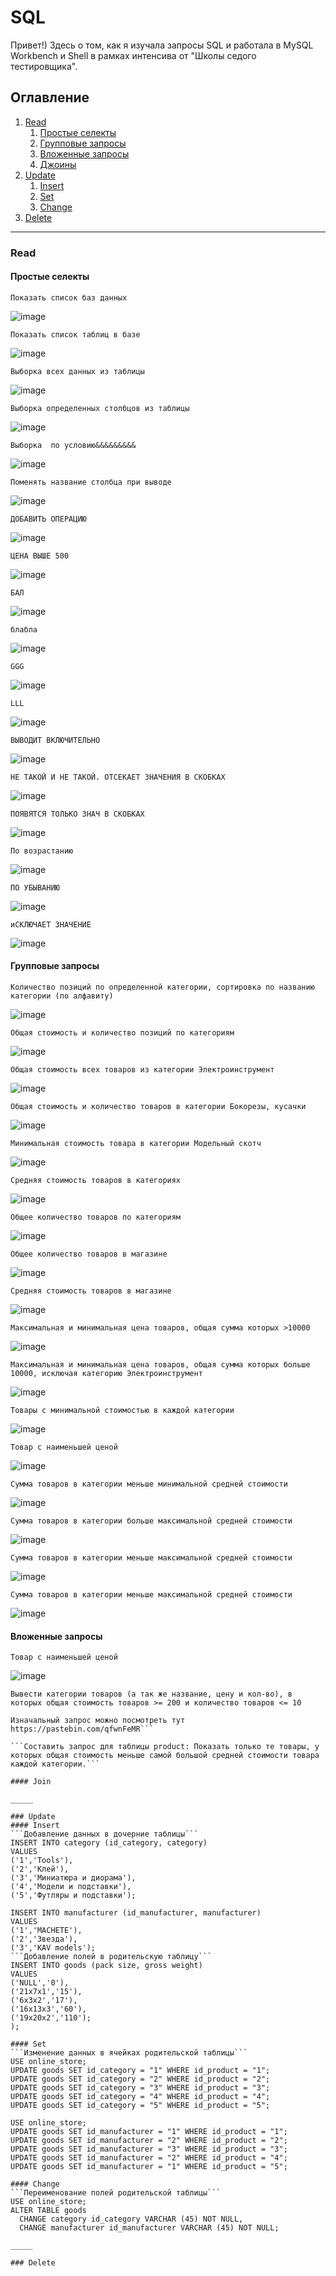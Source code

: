 # SQL
Привет!) Здесь о том, как я изучала запросы SQL и работала в MySQL Workbench и Shell в рамках интенсива от "Школы седого тестировщика".

## Оглавление
1. [Read](#create)
    1. [Простые селекты](#простые-селекты)
    2. [Групповые запросы](#групповые-запросы)
    3. [Вложенные запросы](#вложенные-запросы)
    4. [Джоины](#Join)
2. [Update](#update)
    1. [Insert](#insert)
    2. [Set](#set)
    3. [Change](#change)
4. [Delete](#delete)

_____

### Read
#### Простые селекты
```Показать список баз данных```

![image](https://github.com/HappyToster/SQL/assets/97261554/350da904-e02c-475d-9c81-3c0da632fe93)

```Показать список таблиц в базе```

![image](https://github.com/HappyToster/SQL/assets/97261554/7eb24c5a-d74f-4870-ac65-95ce79dfc945)

```Выборка всех данных из таблицы```

![image](https://github.com/HappyToster/SQL/assets/97261554/bb8e0513-88d1-4f98-816b-e2d5ffeaca30)

```Выборка определенных столбцов из таблицы```

![image](https://github.com/HappyToster/SQL/assets/97261554/c78a962a-43f3-4cae-9f23-4cc90f73dc98)

```Выборка  по условию&&&&&&&&&```

![image](https://github.com/HappyToster/SQL/assets/97261554/4136d2ca-aa09-4914-b429-7fbca3bbfd3f)

```Поменять название столбца при выводе```

![image](https://github.com/HappyToster/SQL/assets/97261554/3057a83b-df78-428b-97cf-13edd3b377f3)

```ДОБАВИТЬ ОПЕРАЦИЮ```

![image](https://github.com/HappyToster/SQL/assets/97261554/679a729e-7d31-4470-9a29-e176777cdc74)

```ЦЕНА ВЫШЕ 500```

![image](https://github.com/HappyToster/SQL/assets/97261554/536188fd-e487-40ca-9333-dc9d22d18ed9)

```БАЛ```

![image](https://github.com/HappyToster/SQL/assets/97261554/1d5d1494-c299-4cf4-b4ce-86e9163d6bfb)

```блабла```

![image](https://github.com/HappyToster/SQL/assets/97261554/0711a9bc-0edf-4d9e-9219-c2174c8c3d1d)

```GGG```

![image](https://github.com/HappyToster/SQL/assets/97261554/5010710a-9f91-441d-ba7e-3f0aec565a31)

```LLL```

![image](https://github.com/HappyToster/SQL/assets/97261554/01ea2703-fab2-4ae8-af16-f2068b5b7c4c)

```ВЫВОДИТ ВКЛЮЧИТЕЛЬНО```

![image](https://github.com/HappyToster/SQL/assets/97261554/a763736c-02db-4d06-9052-4311e1ff7223)
										
```НЕ ТАКОЙ И НЕ ТАКОЙ. ОТСЕКАЕТ ЗНАЧЕНИЯ В СКОБКАХ```

![image](https://github.com/HappyToster/SQL/assets/97261554/7b52e790-fcc1-4233-828d-088c06014db3)
							
```ПОЯВЯТСЯ ТОЛЬКО ЗНАЧ В СКОБКАХ```

![image](https://github.com/HappyToster/SQL/assets/97261554/e403382c-dae1-4ae9-a92e-e7f8d5ce07f4)

```По возрастанию```

![image](https://github.com/HappyToster/SQL/assets/97261554/8ef487eb-549c-4d7f-928c-0f50c78ed66e)

```ПО УБЫВАНИЮ```

![image](https://github.com/HappyToster/SQL/assets/97261554/07da9260-a944-41a4-93a0-b38b05b8e473)

```иСКЛЮЧАЕТ ЗНАЧЕНИЕ```

![image](https://github.com/HappyToster/SQL/assets/97261554/9e0bbc7b-247f-4681-8931-b9b7241361ab)

#### Групповые запросы
```Количество позиций по определенной категории, сортировка по названию категории (по алфавиту)```

![image](https://github.com/HappyToster/SQL/assets/97261554/cb90afc4-38e4-4410-be39-8cb89c376e89)

```Общая стоимость и количество позиций по категориям```

![image](https://github.com/HappyToster/SQL/assets/97261554/9b828ec2-fbf9-436a-a3a6-9c31439315c2)

```Общая стоимость всех товаров из категории Электроинструмент```

![image](https://github.com/HappyToster/SQL/assets/97261554/69c8f926-201c-406f-98d8-d50d8f4cb88f)

```Общая стоимость и количество товаров в категории Бокорезы, кусачки```

![image](https://github.com/HappyToster/SQL/assets/97261554/b9530650-9ffa-43e7-8b33-754aea90c7dd)

```Минимальная стоимость товара в категории Модельный скотч```

![image](https://github.com/HappyToster/SQL/assets/97261554/44f83f7e-7b97-470f-8f67-c22414de9f04)

```Средняя стоимость товаров в категориях```

![image](https://github.com/HappyToster/SQL/assets/97261554/bd114957-df0b-4791-8c85-8a3826353271)

```Общее количество товаров по категориям```

![image](https://github.com/HappyToster/SQL/assets/97261554/a5c5c508-b412-488d-8595-daa1c0d2843d)

```Общее количество товаров в магазине```

![image](https://github.com/HappyToster/SQL/assets/97261554/7cb53c4b-fe11-4137-a887-4d82b5bfbf95)

```Средняя стоимость товаров в магазине```

![image](https://github.com/HappyToster/SQL/assets/97261554/2e616ac3-9acf-4ee6-9a78-30d4afdbfb4b)

```Максимальная и минимальная цена товаров, общая сумма которых >10000```

![image](https://github.com/HappyToster/SQL/assets/97261554/e5ff54b2-f0bb-4b0f-88ea-314609615b57)

```Максимальная и минимальная цена товаров, общая сумма которых больше 10000, исключая категорию Электроинструмент```

![image](https://github.com/HappyToster/SQL/assets/97261554/c64b0f44-e9a0-41ee-8dac-69cd6b9b6aff)

```Товары с минимальной стоимостью в каждой категории```

![image](https://github.com/HappyToster/SQL/assets/97261554/76e3c3cb-345d-48dd-888f-a7914f1fd0f4)

```Товар с наименьшей ценой```

![image](https://github.com/HappyToster/SQL/assets/97261554/95514843-55d3-4439-80f1-62cb370929c7)

```Сумма товаров в категории меньше минимальной средней стоимости```

![image](https://github.com/HappyToster/SQL/assets/97261554/1f22f9ab-939f-4984-ae51-4a7a938f7000)

```Сумма товаров в категории больше максимальной средней стоимости```

![image](https://github.com/HappyToster/SQL/assets/97261554/2b071176-a06e-4950-82ca-8f447b4650d9)

```Сумма товаров в категории меньше максимальной средней стоимости```

![image](https://github.com/HappyToster/SQL/assets/97261554/ed8cffc4-152f-4c8e-acdb-a13153f843a8)

```Сумма товаров в категории меньше максимальной средней стоимости```

![image](https://github.com/HappyToster/SQL/assets/97261554/8441b632-600d-4098-a529-aa9c04d2e168)

#### Вложенные запросы
```Товар с наименьшей ценой```

![image](https://github.com/HappyToster/SQL/assets/97261554/05ea33b4-029f-445d-a9b5-1c206b2a824b)

```Вывести категории товаров (а так же название, цену и кол-во), в которых общая стоимость товаров >= 200 и количество товаров <= 10```

```Изменить запрос для таблицы product таким образом, чтобы добавить условие: год выпуска должен быть больше 2018 года. 
Изначальный запрос можно посмотреть тут https://pastebin.com/qfwnFeMR```

```Составить запрос для таблицы product: Показать только те товары, у которых общая стоимость меньше самой большой средней стоимости товара каждой категории.```

#### Join
	
_____

### Update
#### Insert
```Добавление данных в дочерние таблицы```
INSERT INTO category (id_category, category)
VALUES
('1','Tools'),
('2','Клей'),
('3','Миниатюра и диорама'),
('4','Модели и подставки'),
('5','Футляры и подставки');
	
INSERT INTO manufacturer (id_manufacturer, manufacturer)	
VALUES	
('1','MACHETE'),	
('2','Звезда'),	
('3','KAV models');
```Добавление полей в родительскую таблицу```
INSERT INTO goods (pack size, gross weight)
VALUES
('NULL','0'),
('21x7x1','15'),
('6x3x2','17'),
('16x13x3','60'),
('19x20x2','110');
);

#### Set
```Изменение данных в ячейках родительской таблицы```
USE online_store;
UPDATE goods SET id_category = "1" WHERE id_product = "1";
UPDATE goods SET id_category = "2" WHERE id_product = "2";
UPDATE goods SET id_category = "3" WHERE id_product = "3";
UPDATE goods SET id_category = "4" WHERE id_product = "4";
UPDATE goods SET id_category = "5" WHERE id_product = "5";

USE online_store;
UPDATE goods SET id_manufacturer = "1" WHERE id_product = "1";
UPDATE goods SET id_manufacturer = "2" WHERE id_product = "2";
UPDATE goods SET id_manufacturer = "3" WHERE id_product = "3";
UPDATE goods SET id_manufacturer = "2" WHERE id_product = "4";
UPDATE goods SET id_manufacturer = "1" WHERE id_product = "5";

#### Change
```Переименование полей родительской таблицы```
USE online_store;
ALTER TABLE goods
  CHANGE category id_category VARCHAR (45) NOT NULL, 
  CHANGE manufacturer id_manufacturer VARCHAR (45) NOT NULL;

_____

### Delete
